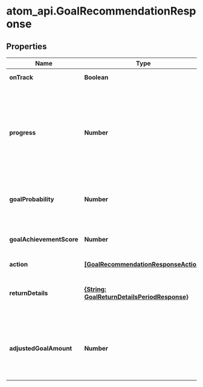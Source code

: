 # atom_api.GoalRecommendationResponse

## Properties
Name | Type | Description | Notes
------------ | ------------- | ------------- | -------------
**onTrack** | **Boolean** | If true, the goal is on track. | 
**progress** | **Number** | The goal progress percentage, defined as the current invested amount divided by the total target withdrawal amount over d_horizon. | 
**goalProbability** | **Number** | The probability of achieving the goal with the given portfolio. | 
**goalAchievementScore** | **Number** | A ratio of goal_probability to the conf_tgt on a scale from 0 to 100. | 
**action** | [**[GoalRecommendationResponseAction]**](GoalRecommendationResponseAction.md) |  | 
**returnDetails** | [**{String: GoalReturnDetailsPeriodResponse}**](GoalReturnDetailsPeriodResponse.md) | Portfolio return information over the length of the horizon, broken down by period. | 
**adjustedGoalAmount** | **Number** | The effective goal target amount, adjusted for taxes, inflation, and goal deviation threshold. | 


